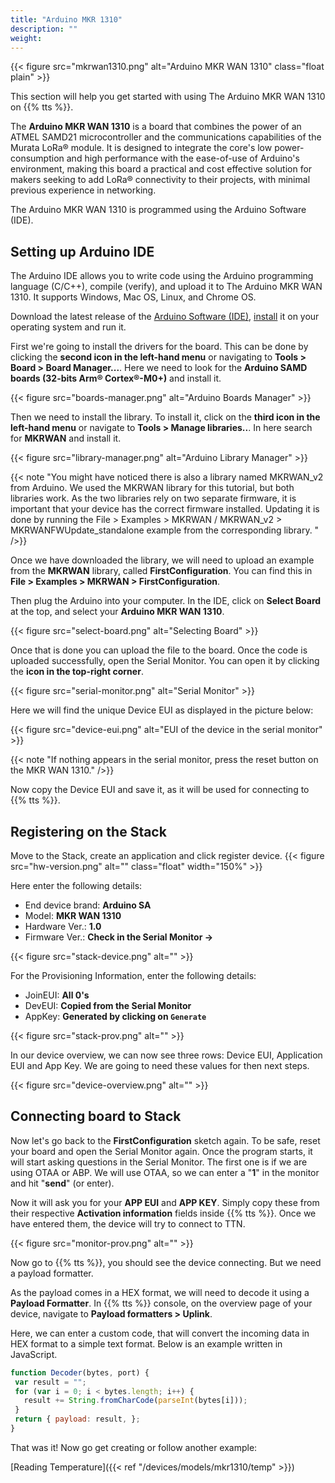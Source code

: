 ```yaml
---
title: "Arduino MKR 1310"
description: ""
weight:
---
```


{{< figure src="mkrwan1310.png" alt="Arduino MKR WAN 1310" class="float plain" >}}

This section will help you get started with using The Arduino MKR WAN 1310 on {{% tts %}}.

<!--more-->

The **Arduino MKR WAN 1310** is a board that combines the power of an ATMEL SAMD21 microcontroller and the communications capabilities of the Murata LoRa® module. It is designed to integrate the core's low power-consumption and high performance with the ease-of-use of Arduino's environment, making this board a practical and cost effective solution for makers seeking to add LoRa® connectivity to their projects, with minimal previous experience in networking.

The Arduino MKR WAN 1310 is programmed using the Arduino Software (IDE).

## Setting up Arduino IDE

The Arduino IDE allows you to write code using the Arduino programming language (C/C++), compile (verify), and upload it to The Arduino MKR WAN 1310. It supports Windows, Mac OS, Linux, and Chrome OS.

Download the latest release of the [Arduino Software (IDE)](https://www.arduino.cc/en/Main/Software), [install](https://www.arduino.cc/en/Guide) it on your operating system and run it.

First we're going to install the drivers for the board. This can be done by clicking the **second icon in the left-hand menu** or navigating to **Tools > Board > Board Manager...**. Here we need to look for the **Arduino SAMD boards (32-bits Arm® Cortex®-M0+)** and install it.

{{< figure src="boards-manager.png" alt="Arduino Boards Manager" >}}

Then we need to install the library. To install it, click on the **third icon in the left-hand menu** or navigate to **Tools > Manage libraries..**. In here search for **MKRWAN** and install it.

{{< figure src="library-manager.png" alt="Arduino Library Manager" >}}

{{< note "You might have noticed there is also a library named MKRWAN_v2 from Arduino. We used the MKRWAN library for this tutorial, but both libraries work. As the two libraries rely on two separate firmware, it is important that your device has the correct firmware installed. Updating it is done by running the File > Examples > MKRWAN / MKRWAN_v2 > MKRWANFWUpdate_standalone example from the corresponding library. " />}}

Once we have downloaded the library, we will need to upload an example from the **MKRWAN** library, called **FirstConfiguration**. You can find this in **File > Examples > MKRWAN > FirstConfiguration**.

Then plug the Arduino into your computer. In the IDE, click on **Select Board** at the top, and select your **Arduino MKR WAN 1310**.

{{< figure src="select-board.png" alt="Selecting Board" >}}

Once that is done you can upload the file to the board. Once the code is uploaded successfully, open the Serial Monitor. You can open it by clicking the **icon in the top-right corner**.

{{< figure src="serial-monitor.png" alt="Serial Monitor" >}}

Here we will find the unique Device EUI as displayed in the picture below:

{{< figure src="device-eui.png" alt="EUI of the device in the serial monitor" >}}

{{< note "If nothing appears in the serial monitor, press the reset button on the MKR WAN 1310." />}}

Now copy the Device EUI and save it, as it will be used for connecting to {{% tts %}}.

## Registering on the Stack

Move to the Stack, create an application and click register device.
{{< figure src="hw-version.png" alt="" class="float" width="150%" >}}

Here enter the following details:
- End device brand: **Arduino SA**
- Model: **MKR WAN 1310**
- Hardware Ver.: **1.0**
- Firmware Ver.: **Check in the Serial Monitor ->**

{{< figure src="stack-device.png" alt="" >}}

For the Provisioning Information, enter the following details:
- JoinEUI: **All 0's**
- DevEUI: **Copied from the Serial Monitor**
- AppKey: **Generated by clicking on `Generate`**

{{< figure src="stack-prov.png" alt="" >}}

In our device overview, we can now see three rows: Device EUI, Application EUI and App Key. We are going to need these values for then next steps.

{{< figure src="device-overview.png" alt="" >}}

## Connecting board to Stack

Now let's go back to the **FirstConfiguration** sketch again. To be safe, reset your board and open the Serial Monitor again. Once the program starts, it will start asking questions in the Serial Monitor. The first one is if we are using OTAA or ABP. We will use OTAA, so we can enter a "**1**" in the monitor and hit "**send**" (or enter).

Now it will ask you for your **APP EUI** and **APP KEY**. Simply copy these from their respective **Activation information** fields inside {{% tts %}}. Once we have entered them, the device will try to connect to TTN.

{{< figure src="monitor-prov.png" alt="" >}}

Now go to {{% tts %}}, you should see the device connecting. But we need a payload formatter.

As the payload comes in a HEX format, we will need to decode it using a **Payload Formatter**. In {{% tts %}} console, on the overview page of your device, navigate to **Payload formatters > Uplink**.

Here, we can enter a custom code, that will convert the incoming data in HEX format to a simple text format. Below is an example written in JavaScript.

```js
function Decoder(bytes, port) {
 var result = "";
 for (var i = 0; i < bytes.length; i++) {
   result += String.fromCharCode(parseInt(bytes[i]));
 }
 return { payload: result, };
}
```

That was it! Now go get creating or follow another example:

[Reading Temperature]({{< ref "/devices/models/mkr1310/temp" >}})